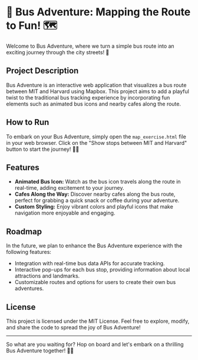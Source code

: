 
# 🚌 Bus Adventure: Mapping the Route to Fun! 🗺️

Welcome to Bus Adventure, where we turn a simple bus route into an exciting journey through the city streets! 🎉

## Project Description

Bus Adventure is an interactive web application that visualizes a bus route between MIT and Harvard using Mapbox. This project aims to add a playful twist to the traditional bus tracking experience by incorporating fun elements such as animated bus icons and nearby cafes along the route. 

## How to Run

To embark on your Bus Adventure, simply open the `map_exercise.html` file in your web browser. Click on the "Show stops between MIT and Harvard" button to start the journey! 🚌💨

## Features

- **Animated Bus Icon:** Watch as the bus icon travels along the route in real-time, adding excitement to your journey.
- **Cafes Along the Way:** Discover nearby cafes along the bus route, perfect for grabbing a quick snack or coffee during your adventure.
- **Custom Styling:** Enjoy vibrant colors and playful icons that make navigation more enjoyable and engaging.

## Roadmap

In the future, we plan to enhance the Bus Adventure experience with the following features:
- Integration with real-time bus data APIs for accurate tracking.
- Interactive pop-ups for each bus stop, providing information about local attractions and landmarks.
- Customizable routes and options for users to create their own bus adventures.

## License

This project is licensed under the MIT License. Feel free to explore, modify, and share the code to spread the joy of Bus Adventure!

---

So what are you waiting for? Hop on board and let's embark on a thrilling Bus Adventure together! 🚌✨
